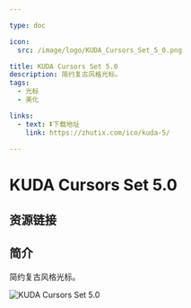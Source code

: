 ```yaml
---

type: doc

icon:
  src: /image/logo/KUDA_Cursors_Set_5_0.png

title: KUDA Cursors Set 5.0
description: 简约复古风格光标。
tags:
  - 光标
  - 美化

links:
  - text: ⏬下载地址
    link: https://zhutix.com/ico/kuda-5/

---
```


<ShowLogo />

# KUDA Cursors Set 5.0

<ShowTags />

<ShowBreadcrumb />

## 资源链接

<ShowLinks />

## 简介

简约复古风格光标。

![KUDA Cursors Set 5.0](/image/cursors/kuda_5.png)
